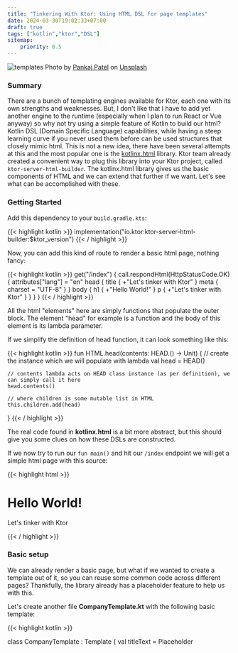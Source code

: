```yaml
---
title: "Tinkering With Ktor: Using HTML DSL for page templates"
date: 2024-03-30T19:02:33+07:00
draft: true
tags: ["kotlin","ktor","DSL"]
sitemap: 
    priority: 0.5
---
```


<p>
<img src="https://eventslooped-images-thumb.s3.ca-central-1.amazonaws.com/resized-l-tinkering-template.jpg" alt="templates">
Photo by <a href="https://unsplash.com/@pankajpatel?utm_content=creditCopyText&utm_medium=referral&utm_source=unsplash">Pankaj Patel</a> on <a href="https://unsplash.com/photos/computer-screen-displaying-website-home-page-Ylk5n_nd9dA?utm_content=creditCopyText&utm_medium=referral&utm_source=unsplash">Unsplash</a>
</p>

### Summary

There are a bunch of templating engines available for Ktor, each one with its own strengths and weaknesses. But, I don't like that I have to add yet another engine to the runtime (especially when I plan to run React or Vue anyway) so why not try using a simple feature of Kotlin to build our html? Kotlin DSL (Domain Specific Language) capabilities, while having a steep learning curve if you never used them before can be used structures that closely mimic html. This is not a new idea, there have been several attempts at this and the most popular one is the [kotlinx.html](https://github.com/Kotlin/kotlinx.html) library. Ktor team already created a convenient way to plug this library into your Ktor project, called `ktor-server-html-builder`. The kotlinx.html library gives us the basic components of HTML and we can extend that further if we want. Let's see what can be accomplished with these.

### Getting Started

Add this dependency to your `build.gradle.kts`:

{{< highlight kotlin >}}
implementation("io.ktor:ktor-server-html-builder:$ktor_version")
{{< / highlight >}}

Now, you can add this kind of route to render a basic html page, nothing fancy:

{{< highlight kotlin >}}
get("/index") {
            call.respondHtml(HttpStatusCode.OK) {
                attributes["lang"] = "en"
                head {
                    title { +"Let's tinker with Ktor" }
                    meta { charset = "UTF-8" }
                }
                body {
                    h1 { +"Hello World!" }
                    p { +"Let's tinker with Ktor" }
                }
            }
        }
{{< / highlight >}}

All the html "elements" here are simply functions that populate the outer block. The element "head" for example is a function and the body of this element is its lambda parameter. 

If we simplify the definition of head function, it can look something like this:

{{< highlight kotlin >}}
fun HTML.head(contents: HEAD.() -> Unit) {
    // create the instance which we will populate with lambda
    val head = HEAD()

    // contents lambda acts on HEAD class instance (as per definition), we can simply call it here
    head.contents()
    
    // where children is some mutable list in HTML
    this.children.add(head)
}
{{< / highlight >}}

The real code found in **kotlinx.html** is a bit more abstract, but this should give you some clues on how these DSLs are constructed.

If we now try to run our `fun main()` and hit our `/index` endpoint we will get a simple html page with this source:

{{< highlight html >}}
<!DOCTYPE html>
<html lang="en">
  <head>
    <title>Let's tinker with Ktor</title>
    <meta charset="UTF-8">
  </head>
  <body>
    <h1>Hello World!</h1>
    <p>Let's tinker with Ktor</p>
  </body>
</html>
{{< / highlight >}}

### Basic setup

We can already render a basic page, but what if we wanted to create a template out of it, so you can reuse some common code across different pages? Thankfully, the library already has a placeholder feature to help us with this.

Let's create another file **CompanyTemplate.kt** with the following basic template:

{{< highlight kotlin >}}

class CompanyTemplate : Template<HTML> {
    val titleText = Placeholder<TITLE>()
    val headScripts = Placeholder<HEAD>()
    val bodyContent = Placeholder<BODY>()
    val header = Placeholder<BODY>()
    val footer = Placeholder<BODY>()

    override fun HTML.apply() {
        attributes["lang"] = "en"
        head {
            link { rel = "stylesheet"; type = "text/css"; href = "/css/my-company-styles.css" }
            title { insert(titleText) }
            meta { charset = "UTF-8" }
            insert(headScripts)
        }
        body {
            insert(header)
            insert(bodyContent)
            insert(footer)
        }
    }
}

{{< / highlight >}}

Take note of the generic type of **Placeholder type**, it needs to match where that piece of code is going to be placed. For example, `Placeholder<BODY>` will need to be placed within the `body {}` function using the `insert()` function.

To make use of this template we have to use the call.respondHtmlTemplate() function in this way:

{{< highlight kotlin >}}

get("/index2") {
            call.respondHtmlTemplate(CompanyTemplate()) {
                titleText { +"Let's tinker with Ktor" }
                headScripts {
                    script(src = "/js/my-company-scripts.js") {}
                }
                header {
                    h1 { +"Welcome to our company" }
                }
                bodyContent {
                    p { +"Let's tinker with Ktor" }
                }
                footer {
                    p { +"© 2022 Our Company" }
                }
            }
        }

{{< / highlight >}}

You can see that the 5 sections populated here, match the 5 placeholders we defined in the CompanyTemplate class. We can take this a step further and hide away the code in the above snippet into a separate file and create a **ViewModel** to carry this data.

Create a ViewModel to represent requirements of the template:

{{< highlight kotlin >}}

data class CompanyTemplateViewModel(
    val titleText: String,
    val header: String,
    val bodyContent: String,
    val footer: String,
    val headScripts: List<String>
)

{{< / highlight >}}

Now, let's refactor our template populating code into a Provider. Since we are using functions to build these structures we can use loops and other logical operators freely:

{{< highlight kotlin >}}

object CompanyTemplateProvider {
    fun getTemplate(viewModel: CompanyTemplateViewModel): CompanyTemplate {
        val template =
            CompanyTemplate().apply {
                titleText { +viewModel.titleText }
                headScripts {
                    for (script in viewModel.headScripts)
                        script(src = script) {}
                }
                header {
                    h1 { +viewModel.header }
                }
                bodyContent {
                    p { +viewModel.bodyContent }
                }
                footer {
                    p { +viewModel.footer }
                }
            }

        return template
    }
}

{{< / highlight >}}

Finally, let's update our usage in route logic:

{{< highlight kotlin >}}

get("/index2") {
            val vm = CompanyTemplateViewModel(
                titleText = "Let's tinker with Ktor",
                header = "Welcome to our company",
                bodyContent = "Let's tinker with Ktor",
                footer = "© 2022 Our Company",
                headScripts = listOf("/js/my-company-scripts.js")
            )


            call.respondHtmlTemplate(CompanyTemplateProvider.getTemplate(vm)) {}
        }

{{< / highlight >}}

Voila! Now we can reuse this template neatly across various routes.

As always, [here is the github to final code.](https://github.com/inemtsev/ktor-tinker)